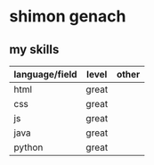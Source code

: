 # shimon genach
## my skills

|language/field|level|other|
|--------------|-----|-----|
|html          |great|     |
|css           |great|     |
|js            |great|     |
|java          |great|     |
|python        |great|     |







